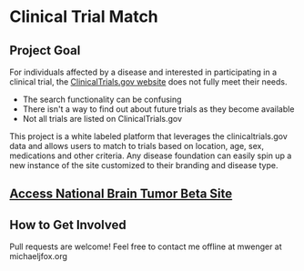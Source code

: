 Clinical Trial Match
=======


Project Goal
-----------
For individuals affected by a disease and interested in participating in a clinical trial, the <a href="http://clinicaltrials.gov/" target="_blank">ClinicalTrials.gov website</a> does not fully meet their needs.
* The search functionality can be confusing
* There isn't a way to find out about future trials as they become available
* Not all trials are listed on ClinicalTrials.gov 

This project is a white labeled platform that leverages the clinicaltrials.gov data and allows users to match to trials based on location, age, sex, medications and other criteria. Any disease foundation can easily spin up a new instance of the site customized to their branding and disease type. 


<a href="http://shrouded-river-3637.herokuapp.com/" target="_blank">Access National Brain Tumor Beta Site</a>
-----------

How to Get Involved
-----------
Pull requests are welcome!
Feel free to contact me offline at mwenger at michaeljfox.org
